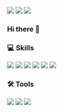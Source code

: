 <a href="https://typical-amaryllis-303.notion.site/34f6e877526d4ca6bdae246e95689f09"><img src="https://img.shields.io/badge/notion-000000?style=flat-square&logo=Notion&logoColor=white" /></a> <img src="https://img.shields.io/badge/seokjoon911@gmail.com-F44336?style=flat-square&logo=gmail&logoColor=white"/> <a href="https://oamu412.tistory.com"><img src="https://img.shields.io/badge/https://oamu412.tistory.com-F7901E?style=flat-square&logo=Tistory&logoColor=white" /></a> 

### Hi there 👋

### 💻 Skills
<img src="https://img.shields.io/badge/Spring-6DB33F?style=flat-square&logo=Spring&logoColor=white"/> <img src="https://img.shields.io/badge/Python-3776AB?style=flat-square&logo=Python&logoColor=white"/> <img src="https://img.shields.io/badge/Flask-000000?style=flat-square&logo=Flask&logoColor=white"/> <img src="https://img.shields.io/badge/Django-4479A1?style=flat-square&logo=Django&logoColor=white"/> <img src="https://img.shields.io/badge/MySQL-4479A1?style=flat-square&logo=MySQL&logoColor=white"/> <img src="https://img.shields.io/badge/PostgreSQL-4479A1?style=flat-square&logo=PostgreSQL&logoColor=white"/> 

### 🛠 Tools 
<img src="https://img.shields.io/badge/GitHub-181717?style=flat-square&logo=GitHub&logoColor=white"/> <img src="https://img.shields.io/badge/Slack-4A154B?style=flat-square&logo=Slack&logoColor=white"/> <img src="https://img.shields.io/badge/Figma-F24E1E?style=flat-square&logo=Figma&logoColor=white"/>

<!--
**seokjoon911/seokjoon911** is a ✨ _special_ ✨ repository because its `README.md` (this file) appears on your GitHub profile.

Here are some ideas to get you started:

- 🔭 I’m currently working on ...
- 🌱 I’m currently learning ...
- 👯 I’m looking to collaborate on ...
- 🤔 I’m looking for help with ...
- 💬 Ask me about ...
- 📫 How to reach me: ...
- 😄 Pronouns: ...
- ⚡ Fun fact: ...
-->
